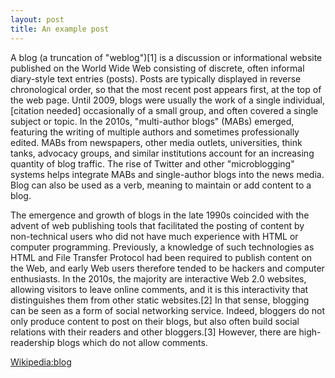 ```yaml
---
layout: post
title: An example post
---
```


A blog (a truncation of "weblog")[1] is a discussion or informational website
published on the World Wide Web consisting of discrete, often informal
diary-style text entries (posts). Posts are typically displayed in reverse
chronological order, so that the most recent post appears first, at the top of
the web page. Until 2009, blogs were usually the work of a single
individual,[citation needed] occasionally of a small group, and often covered
a single subject or topic. In the 2010s, "multi-author blogs" (MABs) emerged,
featuring the writing of multiple authors and sometimes professionally edited.
MABs from newspapers, other media outlets, universities, think tanks, advocacy
groups, and similar institutions account for an increasing quantity of blog
traffic. The rise of Twitter and other "microblogging" systems helps integrate
MABs and single-author blogs into the news media. Blog can also be used as a
verb, meaning to maintain or add content to a blog.

The emergence and growth of blogs in the late 1990s coincided with the advent
of web publishing tools that facilitated the posting of content by
non-technical users who did not have much experience with HTML or computer
programming. Previously, a knowledge of such technologies as HTML and File
Transfer Protocol had been required to publish content on the Web, and early
Web users therefore tended to be hackers and computer enthusiasts. In the
2010s, the majority are interactive Web 2.0 websites, allowing visitors to
leave online comments, and it is this interactivity that distinguishes them
from other static websites.[2] In that sense, blogging can be seen as a form
of social networking service. Indeed, bloggers do not only produce content to
post on their blogs, but also often build social relations with their readers
and other bloggers.[3] However, there are high-readership blogs which do not
allow comments.

[Wikipedia:blog](https://en.wikipedia.org/wiki/Blog)
